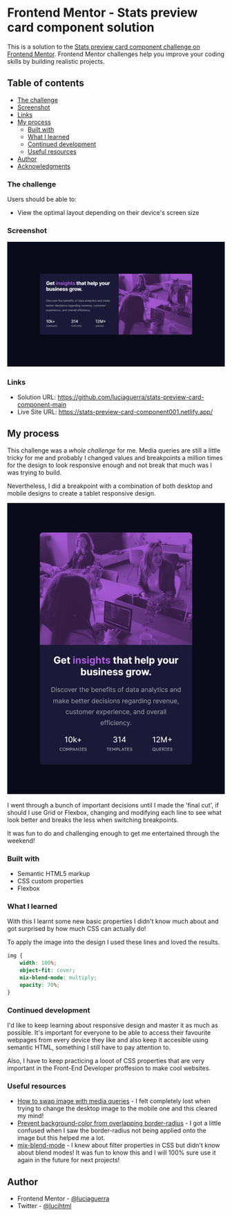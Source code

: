# Frontend Mentor - Stats preview card component solution

This is a solution to the [Stats preview card component challenge on Frontend Mentor](https://www.frontendmentor.io/challenges/stats-preview-card-component-8JqbgoU62). Frontend Mentor challenges help you improve your coding skills by building realistic projects. 

## Table of contents

  - [The challenge](#the-challenge)
  - [Screenshot](#screenshot)
  - [Links](#links)
- [My process](#my-process)
  - [Built with](#built-with)
  - [What I learned](#what-i-learned)
  - [Continued development](#continued-development)
  - [Useful resources](#useful-resources)
- [Author](#author)
- [Acknowledgments](#acknowledgments)

### The challenge

Users should be able to:

- View the optimal layout depending on their device's screen size

### Screenshot

![](./solution/desktop.png)

### Links

- Solution URL: https://github.com/luciaguerra/stats-preview-card-component-main
- Live Site URL: https://stats-preview-card-component001.netlify.app/

## My process
This challenge was a _whole challenge_ for me. Media queries are still a little tricky for me and probably I changed values and breakpoints a million times for the design to look responsive enough and not break that much was I was trying to build.

Nevertheless, I did a breakpoint with a combination of both desktop and mobile designs to create a tablet responsive design.

![](./solution/tablet.png)

I went through a bunch of important decisions until I made the 'final cut', if should I use Grid or Flexbox, changing and modifying each line to see what look better and breaks the less when switching breakpoints.

It was fun to do and challenging enough to get me entertained through the weekend!

### Built with

- Semantic HTML5 markup
- CSS custom properties
- Flexbox

### What I learned
With this I learnt some new basic properties I didn't know much about and got surprised by how much CSS can actually do!

To apply the image into the design I used these lines and loved the results.

```css
img {
    width: 100%;
    object-fit: cover;
    mix-blend-mode: multiply;
    opacity: 70%;
}
```

### Continued development
I'd like to keep learning about responsive design and master it as much as possible. It's important for everyone to be able to access their favourite webpages from every device they like and also keep it accesible using semantic HTML, something I still have to pay attention to.

Also, I have to keep practicing a looot of CSS properties that are very important in the Front-End Developer proffesion to make cool websites.

### Useful resources

- [How to swap image with media queries](https://stackoverflow.com/questions/27853884/media-queries-and-image-swapping) - I felt completely lost when trying to change the desktop image to the mobile one and this cleared my mind!
- [Prevent background-color from overlapping border-radius](https://stackoverflow.com/questions/44913305/background-color-overlapping-border-radius) - I got a little confused when I saw the border-radius not being applied onto the image but this helped me a lot.
- [mix-blend-mode](https://developer.mozilla.org/en-US/docs/Web/CSS/mix-blend-mode) - I knew about filter properties in CSS but didn't know about blend modes! It was fun to know this and I will 100% sure use it again in the future for next projects!

## Author

- Frontend Mentor - [@luciaguerra](https://www.frontendmentor.io/profile/luciaguerra)
- Twitter - [@lucihtml](https://www.twitter.com/lucihtml)